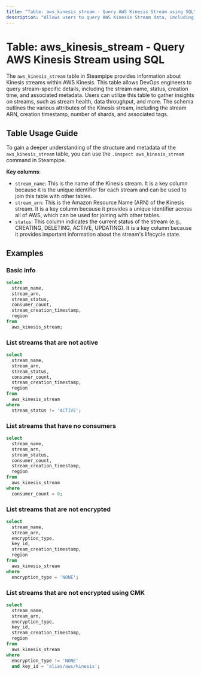 ```yaml
---
title: "Table: aws_kinesis_stream - Query AWS Kinesis Stream using SQL"
description: "Allows users to query AWS Kinesis Stream data, including stream name, status, creation time, and associated tags."
---
```


# Table: aws_kinesis_stream - Query AWS Kinesis Stream using SQL

The `aws_kinesis_stream` table in Steampipe provides information about Kinesis streams within AWS Kinesis. This table allows DevOps engineers to query stream-specific details, including the stream name, status, creation time, and associated metadata. Users can utilize this table to gather insights on streams, such as stream health, data throughput, and more. The schema outlines the various attributes of the Kinesis stream, including the stream ARN, creation timestamp, number of shards, and associated tags.

## Table Usage Guide

To gain a deeper understanding of the structure and metadata of the `aws_kinesis_stream` table, you can use the `.inspect aws_kinesis_stream` command in Steampipe.

**Key columns**:

- `stream_name`: This is the name of the Kinesis stream. It is a key column because it is the unique identifier for each stream and can be used to join this table with other tables.
- `stream_arn`: This is the Amazon Resource Name (ARN) of the Kinesis stream. It is a key column because it provides a unique identifier across all of AWS, which can be used for joining with other tables.
- `status`: This column indicates the current status of the stream (e.g., CREATING, DELETING, ACTIVE, UPDATING). It is a key column because it provides important information about the stream's lifecycle state.

## Examples

### Basic info

```sql
select
  stream_name,
  stream_arn,
  stream_status,
  consumer_count,
  stream_creation_timestamp,
  region
from
  aws_kinesis_stream;
```


### List streams that are not active

```sql
select
  stream_name,
  stream_arn,
  stream_status,
  consumer_count,
  stream_creation_timestamp,
  region
from
  aws_kinesis_stream
where
  stream_status != 'ACTIVE';
```


### List streams that have no consumers

```sql
select
  stream_name,
  stream_arn,
  stream_status,
  consumer_count,
  stream_creation_timestamp,
  region
from
  aws_kinesis_stream
where
  consumer_count = 0;
```


### List streams that are not encrypted

```sql
select
  stream_name,
  stream_arn,
  encryption_type,
  key_id,
  stream_creation_timestamp,
  region
from
  aws_kinesis_stream
where
  encryption_type = 'NONE';
```


### List streams that are not encrypted using CMK

```sql
select
  stream_name,
  stream_arn,
  encryption_type,
  key_id,
  stream_creation_timestamp,
  region
from
  aws_kinesis_stream
where
  encryption_type != 'NONE'
  and key_id = 'alias/aws/kinesis';
```
